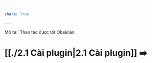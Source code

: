 ---  
share: True  
---  
Mô tả:: Thao tác được tốt Obsidian  
# [[./2.1 Cài plugin|2.1 Cài plugin]] ➡️  
